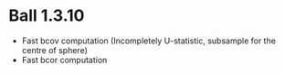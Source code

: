 # Ball 1.3.10
 * Fast bcov computation (Incompletely U-statistic, subsample for the centre of sphere)
 * Fast bcor computation



